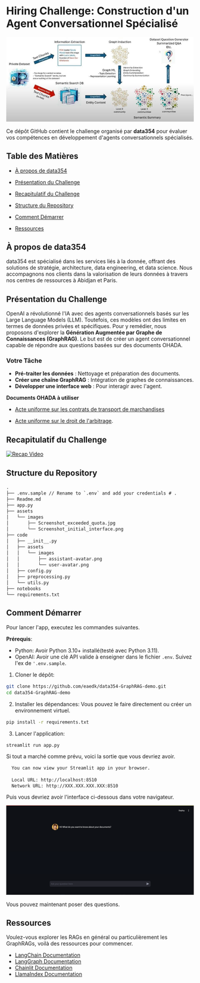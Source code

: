 # Hiring Challenge: Construction d'un Agent Conversationnel Spécialisé

![GraphRAG image](./assets/images/GraphRAG.jpg)

Ce dépôt GitHub contient le challenge organisé par **data354** pour évaluer vos compétences en développement d'agents conversationnels spécialisés.

## Table des Matières

- [À propos de data354](#à-propos-de-data354)
- [Présentation du Challenge](#présentation-du-challenge)
- [Recapitulatif du Challenge](#recapitulatif-du-challenge)

- [Structure du Repository](#structure-du-repository)
- [Comment Démarrer](#comment-démarrer)

- [Ressources](#ressources)

## À propos de data354

data354 est spécialisé dans les services liés à la donnée, offrant des solutions de stratégie, architecture, data engineering, et data science. Nous accompagnons nos clients dans la valorisation de leurs données à travers nos centres de ressources à Abidjan et Paris.

## Présentation du Challenge

OpenAI a révolutionné l'IA avec des agents conversationnels basés sur les Large Language Models (LLM). Toutefois, ces modèles ont des limites en termes de données privées et spécifiques. Pour y remédier, nous proposons d'explorer la **Génération Augmentée par Graphe de Connaissances (GraphRAG)**. Le but est de créer un agent conversationnel capable de répondre aux questions basées sur des documents OHADA.

### Votre Tâche

- **Pré-traiter les données** : Nettoyage et préparation des documents.
- **Créer une chaîne GraphRAG** : Intégration de graphes de connaissances.
- **Développer une interface web** : Pour interagir avec l'agent.

**Documents OHADA à utiliser**

- [Acte uniforme sur les contrats de transport de marchandises](https://www.ohada.com/telechargement/actes-uniformes/AUCTMR-2003_fr.pdf)

- [Acte uniforme sur le droit de l'arbitrage](https://www.ohada.com/telechargement/actes-uniformes/AUA-1999_fr.pdf).

## Recapitulatif du Challenge

[![Recap Video](https://img.youtube.com/vi/HSBM2pFCLBI/0.jpg)](https://www.youtube.com/watch?v=HSBM2pFCLBI "Recap du Challenge en Video")


## Structure du Repository

```plaintext
.
├── .env.sample // Rename to `.env` and add your credentials # .
├── Readme.md
├── app.py
├── assets
│   └── images
│       ├── Screenshot_exceeded_quota.jpg
│       └── Screenshot_initial_interface.png
├── code
│   ├── __init__.py
│   ├── assets
│   │   └── images
│   │       ├── assistant-avatar.png
│   │       └── user-avatar.png
│   ├── config.py
│   ├── preprocessing.py
│   └── utils.py
├── notebooks
└── requirements.txt

```

## Comment Démarrer

Pour lancer l'app, executez les commandes suivantes.

**Prérequis**: 
- Python: Avoir Python 3.10+ installé(testé avec Python 3.11).
- OpenAI: Avoir une clé API valide à enseigner dans le fichier `.env`. Suivez l'ex de `'.env.sample`.



1. Cloner le dépôt:

```sh
git clone https://github.com/eaedk/data354-GraphRAG-demo.git
cd data354-GraphRAG-demo
```

2. Installer les dépendances:
Vous pouvez le faire directement ou créer un environnement virtuel.

```sh
pip install -r requirements.txt

```

3. Lancer l'application:

```sh
streamlit run app.py

```
Si tout a marché comme prévu, voici la sortie que vous devriez avoir.

```plaintext
  You can now view your Streamlit app in your browser.

  Local URL: http://localhost:8510
  Network URL: http://XXX.XXX.XXX.XXX:8510
```

Puis vous devriez avoir l'interface ci-dessous dans votre navigateur.

![GraphRAG image](./assets/images/Screenshot_initial_interface.png)

Vous pouvez maintenant poser des questions. 

## Ressources

Voulez-vous explorer les RAGs en général ou particulièrement les GraphRAGs, voilà des ressources pour commencer.

- [LangChain Documentation](https://python.langchain.com/docs/get-started/introduction)
- [LangGraph Documentation](https://langchain-ai.github.io/langgraph/)
- [Chainlit Documentation](https://docs.chainlit.io/get-started/overview)
- [LlamaIndex Documentation](https://docs.llamaindex.ai/en/stable/)
